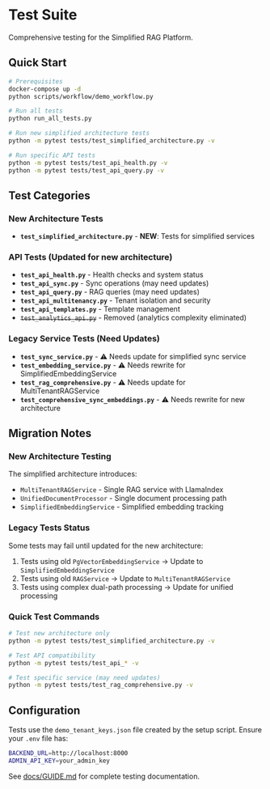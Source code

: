# Test Suite

Comprehensive testing for the Simplified RAG Platform.

## Quick Start

```bash
# Prerequisites
docker-compose up -d
python scripts/workflow/demo_workflow.py

# Run all tests
python run_all_tests.py

# Run new simplified architecture tests
python -m pytest tests/test_simplified_architecture.py -v

# Run specific API tests
python -m pytest tests/test_api_health.py -v
python -m pytest tests/test_api_query.py -v
```

## Test Categories

### New Architecture Tests
- **`test_simplified_architecture.py`** - **NEW**: Tests for simplified services

### API Tests (Updated for new architecture)
- **`test_api_health.py`** - Health checks and system status
- **`test_api_sync.py`** - Sync operations (may need updates)
- **`test_api_query.py`** - RAG queries (may need updates) 
- **`test_api_multitenancy.py`** - Tenant isolation and security
- **`test_api_templates.py`** - Template management
- ~~`test_analytics_api.py`~~ - Removed (analytics complexity eliminated)

### Legacy Service Tests (Need Updates)
- **`test_sync_service.py`** - ⚠️ Needs update for simplified sync service
- **`test_embedding_service.py`** - ⚠️ Needs rewrite for SimplifiedEmbeddingService
- **`test_rag_comprehensive.py`** - ⚠️ Needs update for MultiTenantRAGService
- **`test_comprehensive_sync_embeddings.py`** - ⚠️ Needs rewrite for new architecture

## Migration Notes

### New Architecture Testing
The simplified architecture introduces:
- `MultiTenantRAGService` - Single RAG service with LlamaIndex
- `UnifiedDocumentProcessor` - Single document processing path
- `SimplifiedEmbeddingService` - Simplified embedding tracking

### Legacy Tests Status
Some tests may fail until updated for the new architecture:
1. Tests using old `PgVectorEmbeddingService` → Update to `SimplifiedEmbeddingService`
2. Tests using old `RAGService` → Update to `MultiTenantRAGService`
3. Tests using complex dual-path processing → Update for unified processing

### Quick Test Commands
```bash
# Test new architecture only
python -m pytest tests/test_simplified_architecture.py -v

# Test API compatibility
python -m pytest tests/test_api_* -v

# Test specific service (may need updates)
python -m pytest tests/test_rag_comprehensive.py -v
```

## Configuration

Tests use the `demo_tenant_keys.json` file created by the setup script. Ensure your `.env` file has:

```bash
BACKEND_URL=http://localhost:8000
ADMIN_API_KEY=your_admin_key
```

See [docs/GUIDE.md](../docs/GUIDE.md) for complete testing documentation.